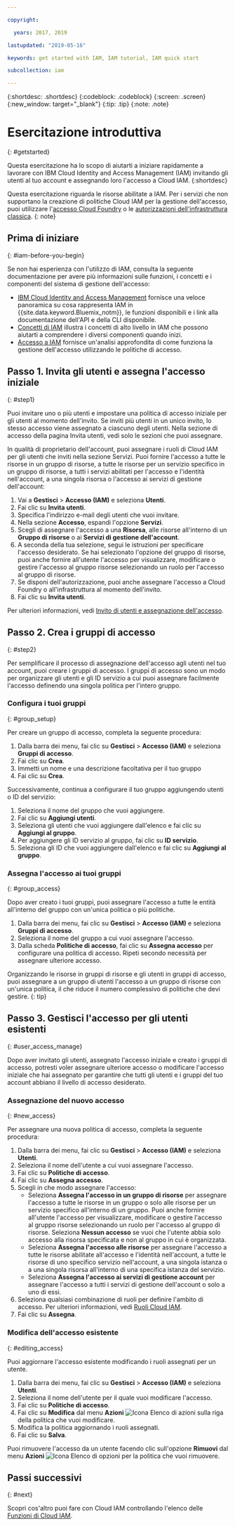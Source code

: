 ```yaml
---

copyright:

  years: 2017, 2019

lastupdated: "2019-05-16"

keywords: get started with IAM, IAM tutorial, IAM quick start

subcollection: iam

---
```


{:shortdesc: .shortdesc}
{:codeblock: .codeblock}
{:screen: .screen}
{:new_window: target="_blank"}
{:tip: .tip}
{:note: .note}

# Esercitazione introduttiva
{: #getstarted}

Questa esercitazione ha lo scopo di aiutarti a iniziare rapidamente a lavorare con IBM Cloud Identity and Access Management (IAM) invitando gli utenti al tuo account e assegnando loro l'accesso a Cloud IAM.
{:shortdesc}

Questa esercitazione riguarda le risorse abilitate a IAM. Per i servizi che non supportano la creazione di politiche Cloud IAM per la gestione dell'accesso, puoi utilizzare l'[accesso Cloud Foundry](/docs/iam?topic=iam-cfaccess#cfaccess) o le [autorizzazioni dell'infrastruttura classica](/docs/iam?topic=iam-infrapermission#infrapermission).
{: note}

## Prima di iniziare
{: #iam-before-you-begin}

Se non hai esperienza con l'utilizzo di IAM, consulta la seguente documentazione per avere più informazioni sulle funzioni, i concetti e i componenti del sistema di gestione dell'accesso:

* [IBM Cloud Identity and Access Management](/docs/iam?topic=iam-iamoverview) fornisce una veloce panoramica su cosa rappresenta IAM in {{site.data.keyword.Bluemix_notm}}, le funzioni disponibili e i link alla documentazione dell'API e della CLI disponibile.
* [Concetti di IAM](/docs/iam?topic=iam-iamconcepts) illustra i concetti di alto livello in IAM che possono aiutarti a comprendere i diversi componenti quando inizi.
* [Accesso a IAM](/docs/iam?topic=iam-userroles) fornisce un'analisi approfondita di come funziona la gestione dell'accesso utilizzando le politiche di accesso.


## Passo 1. Invita gli utenti e assegna l'accesso iniziale
{: #step1}

Puoi invitare uno o più utenti e impostare una politica di accesso iniziale per gli utenti al momento dell'invito. Se inviti più utenti in un unico invito, lo stesso accesso viene assegnato a ciascuno degli utenti. Nella sezione di accesso della pagina Invita utenti, vedi solo le sezioni che puoi assegnare.

In qualità di proprietario dell'account, puoi assegnare i ruoli di Cloud IAM per gli utenti che inviti nella sezione Servizi. Puoi fornire l'accesso a tutte le risorse in un gruppo di risorse, a tutte le risorse per un servizio specifico in un gruppo di risorse, a tutti i servizi abilitati per l'accesso e l'identità nell'account, a una singola risorsa o l'accesso ai servizi di gestione dell'account:

1. Vai a **Gestisci** &gt; **Accesso (IAM)** e seleziona **Utenti**.
2. Fai clic su **Invita utenti**.
3. Specifica l'indirizzo e-mail degli utenti che vuoi invitare.
4. Nella sezione **Accesso**, espandi l'opzione **Servizi**.
5. Scegli di assegnare l'accesso a una **Risorsa**, alle risorse all'interno di un **Gruppo di risorse** o ai **Servizi di gestione dell'account**.
6. A seconda della tua selezione, segui le istruzioni per specificare l'accesso desiderato. Se hai selezionato l'opzione del gruppo di risorse, puoi anche fornire all'utente l'accesso per visualizzare, modificare o gestire l'accesso al gruppo risorse selezionando un ruolo per l'accesso al gruppo di risorse.
7. Se disponi dell'autorizzazione, puoi anche assegnare l'accesso a Cloud Foundry o all'infrastruttura al momento dell'invito.
8. Fai clic su **Invita utenti**.

Per ulteriori informazioni, vedi [Invito di utenti e assegnazione dell'accesso](/docs/iam?topic=iam-iamuserinv#iamuserinv).

## Passo 2. Crea i gruppi di accesso
{: #step2}

Per semplificare il processo di assegnazione dell'accesso agli utenti nel tuo account, puoi creare i gruppi di accesso. I gruppi di accesso sono un modo per organizzare gli utenti e gli ID servizio a cui puoi assegnare facilmente l'accesso definendo una singola politica per l'intero gruppo.

### Configura i tuoi gruppi
{: #group_setup}

Per creare un gruppo di accesso, completa la seguente procedura:

1. Dalla barra dei menu, fai clic su **Gestisci** &gt; **Accesso (IAM)** e seleziona **Gruppi di accesso**.
2. Fai clic su **Crea**.
3. Immetti un nome e una descrizione facoltativa per il tuo gruppo
4. Fai clic su **Crea**.

Successivamente, continua a configurare il tuo gruppo aggiungendo utenti o ID del servizio:

1. Seleziona il nome del gruppo che vuoi aggiungere.
2. Fai clic su **Aggiungi utenti**.
3. Seleziona gli utenti che vuoi aggiungere dall'elenco e fai clic su **Aggiungi al gruppo**.
4. Per aggiungere gli ID servizio al gruppo, fai clic su **ID servizio**.
5. Seleziona gli ID che vuoi aggiungere dall'elenco e fai clic su **Aggiungi al gruppo**.

### Assegna l'accesso ai tuoi gruppi
{: #group_access}

Dopo aver creato i tuoi gruppi, puoi assegnare l'accesso a tutte le entità all'interno del gruppo con un'unica politica o più politiche.

1. Dalla barra dei menu, fai clic su **Gestisci** &gt; **Accesso (IAM)** e seleziona **Gruppi di accesso**.
2. Seleziona il nome del gruppo a cui vuoi assegnare l'accesso.
3. Dalla scheda **Politiche di accesso**, fai clic su **Assegna accesso** per configurare una politica di accesso. Ripeti secondo necessità per assegnare ulteriore accesso.

Organizzando le risorse in gruppi di risorse e gli utenti in gruppi di accesso, puoi assegnare a un gruppo di utenti l'accesso a un gruppo di risorse con un'unica politica, il che riduce il numero complessivo di politiche che devi gestire.
{: tip}


## Passo 3. Gestisci l'accesso per gli utenti esistenti
{: #user_access_manage}

Dopo aver invitato gli utenti, assegnato l'accesso iniziale e creato i gruppi di accesso, potresti voler assegnare ulteriore accesso o modificare l'accesso iniziale che hai assegnato per garantire che tutti gli utenti e i gruppi del tuo account abbiano il livello di accesso desiderato.

### Assegnazione del nuovo accesso
{: #new_access}

Per assegnare una nuova politica di accesso, completa la seguente procedura:

1. Dalla barra dei menu, fai clic su **Gestisci** &gt; **Accesso (IAM)** e seleziona **Utenti**.
2. Seleziona il nome dell'utente a cui vuoi assegnare l'accesso.
3. Fai clic su **Politiche di accesso**.
4. Fai clic su **Assegna accesso**.
5. Scegli in che modo assegnare l'accesso:
    * Seleziona **Assegna l'accesso in un gruppo di risorse** per assegnare l'accesso a tutte le risorse in un gruppo o solo alle risorse per un servizio specifico all'interno di un gruppo. Puoi anche fornire all'utente l'accesso per visualizzare, modificare o gestire l'accesso al gruppo risorse selezionando un ruolo per l'accesso al gruppo di risorse. Seleziona **Nessun accesso** se vuoi che l'utente abbia solo accesso alla risorsa specificata e non al gruppo in cui è organizzata.
    * Seleziona **Assegna l'accesso alle risorse** per assegnare l'accesso a tutte le risorse abilitate all'accesso e l'identità nell'account, a tutte le risorse di uno specifico servizio nell'account, a una singola istanza o a una singola risorsa all'interno di una specifica istanza del servizio.
    * Seleziona **Assegna l'accesso ai servizi di gestione account** per assegnare l'accesso a tutti i servizi di gestione dell'account o solo a uno di essi.
5. Seleziona qualsiasi combinazione di ruoli per definire l'ambito di accesso. Per ulteriori informazioni, vedi [Ruoli Cloud IAM](/docs/iam?topic=iam-iamusermanrol#iamusermanrol).
6. Fai clic su **Assegna**.


### Modifica dell'accesso esistente
{: #editing_access}

Puoi aggiornare l'accesso esistente modificando i ruoli assegnati per un utente.

1. Dalla barra dei menu, fai clic su **Gestisci** &gt; **Accesso (IAM)** e seleziona **Utenti**.
2. Seleziona il nome dell'utente per il quale vuoi modificare l'accesso.
3. Fai clic su **Politiche di accesso**.
4. Fai clic su **Modifica** dal menu **Azioni** ![Icona Elenco di azioni](../icons/action-menu-icon.svg) sulla riga della politica che vuoi modificare.
4. Modifica la politica aggiornando i ruoli assegnati.
5. Fai clic su **Salva**.

Puoi rimuovere l'accesso da un utente facendo clic sull'opzione **Rimuovi** dal menu **Azioni** ![Icona Elenco di opzioni](../icons/action-menu-icon.svg) per la politica che vuoi rimuovere.

## Passi successivi
{: #next}

Scopri cos'altro puoi fare con Cloud IAM controllando l'elenco delle [Funzioni di Cloud IAM](/docs/iam?topic=iam-features#features).
